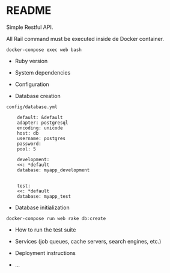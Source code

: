 # README

Simple Restful API.

All Rail command must be executed inside de Docker container.

`docker-compose exec web bash`

* Ruby version

* System dependencies

* Configuration

* Database creation

`config/database.yml`

```
    default: &default
    adapter: postgresql
    encoding: unicode
    host: db
    username: postgres
    password:
    pool: 5

    development:
    <<: *default
    database: myapp_development


    test:
    <<: *default
    database: myapp_test
```

* Database initialization

`docker-compose run web rake db:create`

* How to run the test suite

* Services (job queues, cache servers, search engines, etc.)

* Deployment instructions

* ...
